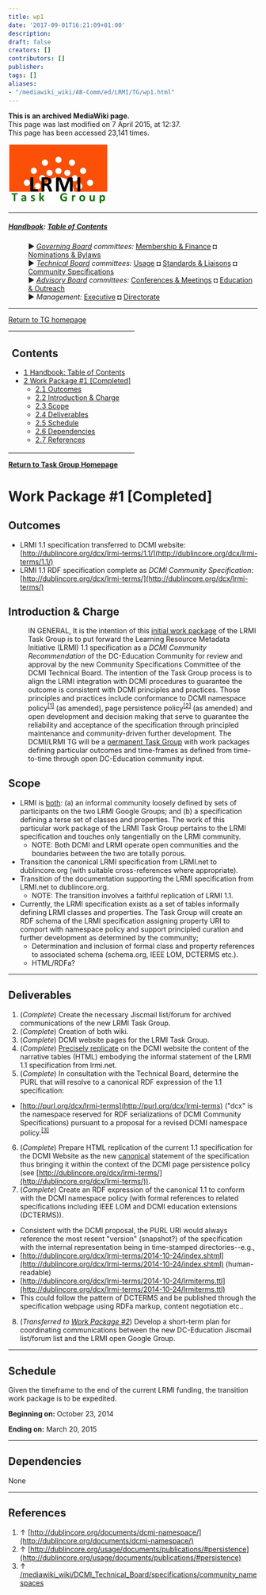 ```yaml
---
title: wp1
date: '2017-09-01T16:21:09+01:00'
description: 
draft: false
creators: []
contributors: []
publisher: 
tags: []
aliases:
- "/mediawiki_wiki/AB-Comm/ed/LRMI/TG/wp1.html"
---
```


 **This is an archived MediaWiki page.**  
This page was last modified on 7 April 2015, at 12:37.  
This page has been accessed 23,141 times.

[<img alt="DCMI/LRMI Tas Group" src="/mediawiki_wiki/images/DC-LRMI_TG.png" width="200" height="121">](/mediawiki_wiki/images/DC-LRMI_TG.png)

* * *

##### [Handbook](/mediawiki_wiki/DCMI_Handbook): [Table of Contents](/mediawiki_wiki/DCMI_Handbook/) 
<dl>
<dd> ► <i><a href="/mediawiki_wiki/DCMI_Governing_Board.md" title="DCMI Governing Board">Governing Board</a> committees:</i> <a href="/mediawiki_wiki/DCMI_Governing_Board/finance.md" title="DCMI Governing Board/finance">Membership &amp; Finance</a> ◘ <a href="/mediawiki_wiki/DCMI_Governing_Board/nominations.md" title="DCMI Governing Board/nominations">Nominations &amp; Bylaws</a> 
</dd>
<dd> ► <i><a href="/mediawiki_wiki/DCMI_Technical_Board.md" title="DCMI Technical Board">Technical Board</a> committees:</i> <a href="/mediawiki_wiki/DCMI_Technical_Board/usage.md" title="DCMI Technical Board/usage">Usage</a> ◘ <a href="/mediawiki_wiki/DCMI_Technical_Board/standards.md" title="DCMI Technical Board/standards">Standards &amp; Liaisons</a> ◘ <a href="/mediawiki_wiki/DCMI_Technical_Board/specifications.md" title="DCMI Technical Board/specifications">Community Specifications</a>
</dd>
<dd> ► <i><a href="/mediawiki_wiki/DCMI_Advisory_Board.md" title="DCMI Advisory Board">Advisory Board</a> committees:</i> <a href="/mediawiki_wiki/DCMI_Advisory_Board/meetings.md" title="DCMI Advisory Board/meetings">Conferences &amp; Meetings</a> ◘ <a href="/mediawiki_wiki/DCMI_Advisory_Board/documentation.md" title="DCMI Advisory Board/documentation">Education &amp; Outreach</a>
</dd>
<dd> ► <i>Management:</i> <a href="/mediawiki_wiki/Exec_Committee.md" title="Exec Committee">Executive</a> ◘ <a href="/mediawiki_wiki/Exec_Committee/directorate.md" title="Exec Committee/directorate">Directorate</a>
</dd>
</dl>

* * *

[Return to TG homepage](/mediawiki_wiki/AB-Comm/ed/LRMI/TG)

<table id="toc" class="toc">
  <tr>
    <td>
      <div id="toctitle">
        <h2>Contents</h2>
      </div>
      <ul>
        <li class="toclevel-1"><a href="#Handbook:_Table_of_Contents"><span class="tocnumber">1</span> <span class="toctext">Handbook: Table of Contents</span></a></li>
        <li class="toclevel-1 tocsection-1">
          <a href="#Work_Package_.231_.5BCompleted.5D"><span class="tocnumber">2</span> <span class="toctext">Work Package #1 [Completed]</span></a>
          <ul>
            <li class="toclevel-2 tocsection-2"><a href="#Outcomes"><span class="tocnumber">2.1</span> <span class="toctext">Outcomes</span></a></li>
            <li class="toclevel-2 tocsection-3"><a href="#Introduction_.26_Charge"><span class="tocnumber">2.2</span> <span class="toctext">Introduction &amp; Charge</span></a></li>
            <li class="toclevel-2 tocsection-4"><a href="#Scope"><span class="tocnumber">2.3</span> <span class="toctext">Scope</span></a></li>
            <li class="toclevel-2 tocsection-5"><a href="#Deliverables"><span class="tocnumber">2.4</span> <span class="toctext">Deliverables</span></a></li>
            <li class="toclevel-2 tocsection-6"><a href="#Schedule"><span class="tocnumber">2.5</span> <span class="toctext">Schedule</span></a></li>
            <li class="toclevel-2 tocsection-7"><a href="#Dependencies"><span class="tocnumber">2.6</span> <span class="toctext">Dependencies</span></a></li>
            <li class="toclevel-2 tocsection-8"><a href="#References"><span class="tocnumber">2.7</span> <span class="toctext">References</span></a></li>
          </ul>
        </li>
      </ul>
    </td>
  </tr>
</table>


**[Return to Task Group Homepage](/mediawiki_wiki/AB-Comm/ed/LRMI/TG)**

# Work Package #1 [Completed] 

## Outcomes 

- LRMI 1.1 specification transferred to DCMI website: [http://dublincore.org/dcx/lrmi-terms/1.1/](http://dublincore.org/dcx/lrmi-terms/1.1/)
- LRMI 1.1 RDF specification complete as _DCMI Community Specification_: [http://dublincore.org/dcx/lrmi-terms/](http://dublincore.org/dcx/lrmi-terms/)

## Introduction & Charge 
<dl><dd> IN GENERAL, It is the intention of this <u>initial work package</u> of the LRMI Task Group is to put forward the Learning Resource Metadata Initiative (LRMI) 1.1 specification as a <i>DCMI Community Recommendation</i> of the DC-Education Community for review and approval by the new Community Specifications Committee of the DCMI Technical Board. The intention of the Task Group process is to align the LRMI integration with DCMI procedures to guarantee the outcome is consistent with DCMI principles and practices. Those principles and practices include conformance to DCMI namespace policy<sup id="cite_ref-0" class="reference"><a href="#cite_note-0">[1]</a></sup> (as amended), page persistence policy<sup id="cite_ref-1" class="reference"><a href="#cite_note-1">[2]</a></sup> (as amended) and open development and decision making that serve to guarantee the reliability and acceptance of the specification through principled maintenance and community-driven further development. The DCMI/LRMI TG will be a <u>permanent Task Group</u> with work packages defining particular outcomes and time-frames as defined from time-to-time through open DC-Education community input.
</dd></dl>

## Scope 

- LRMI is <u>both</u>: (a) an informal community loosely defined by sets of participants on the two LRMI Google Groups; and (b) a specification defining a terse set of classes and properties. The work of this particular work package of the LRMI Task Group pertains to the LRMI specification and touches only tangentially on the LRMI community. 
  - NOTE: Both DCMI and LRMI operate open communities and the boundaries between the two are totally porous.
- Transition the canonical LRMI specification from LRMI.net to dublincore.org (with suitable cross-references where appropriate).
- Transition of the documentation supporting the LRMI specification from LRMI.net to dublincore.org.
  - NOTE: The transition involves a faithful replication of LRMI 1.1.
- Currently, the LRMI specification exists as a set of tables informally defining LRMI classes and properties. The Task Group will create an RDF schema of the LRMI specification assigning property URI to comport with namespace policy and support principled curation and further development as determined by the community;
  - Determination and inclusion of formal class and property references to associated schema (schema.org, IEEE LOM, DCTERMS etc.).
  - HTML/RDFa?

* * *

## Deliverables 

1. (_Complete_) Create the necessary Jiscmail list/forum for archived communications of the new LRMI Task Group.
2. (_Complete_) Creation of both wiki. 
3. (_Complete_) DCMI website pages for the LRMI Task Group.
4. (_Complete_) <u>Precisely replicate</u> on the DCMI website the content of the narrative tables (HTML) embodying the informal statement of the LRMI 1.1 specification from lrmi.net.
5. (_Complete_) In consultation with the Technical Board, determine the PURL that will resolve to a canonical RDF expression of the 1.1 specification:
  - [http://purl.org/dcx/lrmi-terms](http://purl.org/dcx/lrmi-terms) ("dcx" is the namespace reserved for RDF serializations of DCMI Community Specifications) pursuant to a proposal for a revised DCMI namespace policy.<sup id="cite_ref-2" class="reference"><a href="#cite_note-2">[3]</a></sup>
6. (_Complete_) Prepare HTML replication of the current 1.1 specification for the DCMI Website as the new <u>canonical</u> statement of the specification thus bringing it within the context of the DCMI page persistence policy (see [http://dublincore.org/dcx/lrmi-terms/](http://dublincore.org/dcx/lrmi-terms/)). 
7. (_Complete_) Create an RDF expression of the canonical 1.1 to conform with the DCMI namespace policy (with formal references to related specifications including IEEE LOM and DCMI education extensions (DCTERMS)).
  - Consistent with the DCMI proposal, the PURL URI would always reference the most resent "version" (snapshot?) of the specification with the internal representation being in time-stamped directories--e.g., 
  - [http://dublincore.org/dcx/lrmi-terms/2014-10-24/index.shtml](http://dublincore.org/dcx/lrmi-terms/2014-10-24/index.shtml) (human-readable)
  - [http://dublincore.org/dcx/lrmi-terms/2014-10-24/lrmiterms.ttl](http://dublincore.org/dcx/lrmi-terms/2014-10-24/lrmiterms.ttl)
  - This could follow the pattern of DCTERMS and be published through the specification webpage using RDFa markup, content negotiation etc..
8. (_Transferred to [Work Package #2](/mediawiki_wiki/AB-Comm/ed/LRMI/TG/wp2)_) Develop a short-term plan for coordinating communications between the new DC-Education Jiscmail list/forum list and the LRMI open Google Group.

* * *

## Schedule 

Given the timeframe to the end of the current LRMI funding, the transition work package is to be expedited.

**Beginning on:** October 23, 2014

**Ending on:** March 20, 2015

* * *

## Dependencies 

None

* * *

## References 

1. ↑ [http://dublincore.org/documents/dcmi-namespace/](http://dublincore.org/documents/dcmi-namespace/)
2. ↑ [http://dublincore.org/usage/documents/publications/#persistence](http://dublincore.org/usage/documents/publications/#persistence)
3. ↑ [/mediawiki_wiki/DCMI\_Technical\_Board/specifications/community\_namespaces](/mediawiki_wiki/DCMI_Technical_Board/specifications/community_namespaces)

